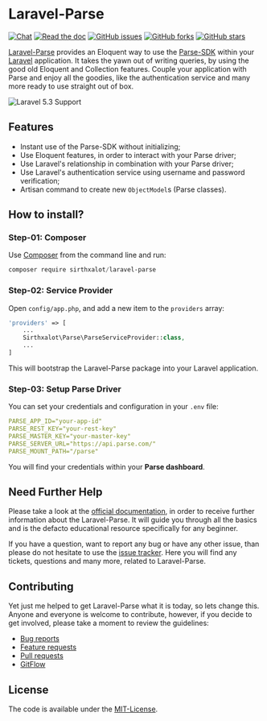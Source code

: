 Laravel-Parse
================================================================================

[![Chat](https://img.shields.io/badge/chat-join-orange.svg)](https://sirthxalot.slack.com/messages/laravel-parse/)
[![Read the doc](https://img.shields.io/badge/documentation-read-blue.svg)](https://www.gitbook.com/read/book/sirthxalot/laravel-parse)
[![GitHub issues](https://img.shields.io/github/issues/sirthxalot/laravel-parse.svg)](https://github.com/sirthxalot/laravel-parse/issues)
[![GitHub forks](https://img.shields.io/github/forks/sirthxalot/laravel-parse.svg?style=social&label=Fork&maxAge=2592000)](https://github.com/sirthxalot/laravel-parse)
[![GitHub stars](https://img.shields.io/github/stars/sirthxalot/laravel-parse.svg?style=social&label=Star&maxAge=2592000)](https://github.com/sirthxalot/laravel-parse)

[Laravel-Parse](https://github.com/sirthxalot/laravel-parse) provides an Eloquent
way to use the [Parse-SDK](https://parse.com/) within your [Laravel](https://laravel.com/)
application. It takes the yawn out of writing queries, by using the good old Eloquent
and Collection features. Couple your application with Parse and enjoy all the goodies,
like the authentication service and many more ready to use straight out of box.

![Laravel 5.3 Support](https://cloud.githubusercontent.com/assets/6856248/22228307/97afab86-e1d0-11e6-887c-ed90984d3e5c.png)


## Features

* Instant use of the Parse-SDK without initializing;
* Use Eloquent features, in order to interact with your Parse driver;
* Use Laravel's relationship in combination with your Parse driver;
* Use Laravel's authentication service using username and password verification;
* Artisan command to create new `ObjectModel`s (Parse classes).


## How to install?

### Step-01: Composer

Use [Composer](https://getcomposer.org) from the command line and run:

```powerShell
composer require sirthxalot/laravel-parse
```

### Step-02: Service Provider

Open `config/app.php`, and add a new item to the `providers` array:

```php
'providers' => [
    ...
    Sirthxalot\Parse\ParseServiceProvider::class,
    ...
]
```

This will bootstrap the Laravel-Parse package into your Laravel application.

### Step-03: Setup Parse Driver

You can set your credentials and configuration in your `.env` file:

```yaml
PARSE_APP_ID="your-app-id"
PARSE_REST_KEY="your-rest-key"
PARSE_MASTER_KEY="your-master-key"
PARSE_SERVER_URL="https://api.parse.com/"
PARSE_MOUNT_PATH="/parse"
```

You will find your credentials within your **Parse dashboard**.


## Need Further Help

Please take a look at the [official documentation](https://sirthxalot.gitbooks.io/laravel-parse/content/),
in order to receive further information about the Laravel-Parse.
It will guide you through all the basics and is the defacto educational resource
specifically for any beginner.

If you have a question, want to report any bug or have any other issue, than please
do not hesitate to use the [issue tracker](https://github.com/sirthxalot/laravel-parse/issues).
Here you will find any tickets, questions and many more, related to Laravel-Parse.


## Contributing

Yet just me helped to get Laravel-Parse what it is today, so lets
change this. Anyone and everyone is welcome to contribute, however, if you decide
to get involved, please take a moment to review the guidelines:

* [Bug reports](contributing.md#bug-reports)
* [Feature requests](contributing.md#feature-requests)
* [Pull requests](contributing.md#pull-requests)
* [GitFlow](contributing.md#the-gitflow-workflow)

## License

The code is available under the [MIT-License](license.md).
